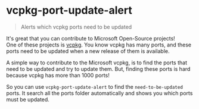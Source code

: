 # vcpkg-port-update-alert

> Alerts which vcpkg ports need to be updated

It's great that you can contribute to Microsoft Open-Source projects!
<br/>
One of these projects is [vcpkg](https://github.com/microsoft/vcpkg). You know vcpkg has many ports, and these ports need to be updated when a new release of them is available.

A simple way to contribute to the Microsoft vcpkg, is to find the ports that need to be updated and try to update them. But, finding these ports is hard because vcpkg has more than 1000 ports!

So you can use `vcpkg-port-update-alert` to find the `need-to-be-updated` ports. It search all the ports folder automatically and shows you which ports must be updated.